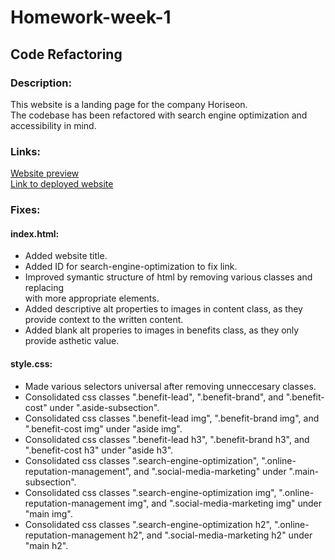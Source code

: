 # Homework-week-1
## Code Refactoring

### Description:
This website is a landing page for the company Horiseon.<br>
The codebase has been refactored with search engine optimization and accessibility in mind.

### Links:
[Website preview](./assets/images/preview.png)<br>
[Link to deployed website](https://monsaltus.github.io/Homework-week-1/)

### Fixes:
#### index.html:
- Added website title.
- Added ID for search-engine-optimization to fix link.
- Improved symantic structure of html by removing various classes and replacing <div> with more appropriate elements.
- Added descriptive alt properties to images in content class, as they provide context to the written content.
- Added blank alt properies to images in benefits class, as they only provide asthetic value.
#### style.css:
- Made various selectors universal after removing unneccesary classes.
- Consolidated css classes ".benefit-lead", ".benefit-brand", and ".benefit-cost" under ".aside-subsection".
- Consolidated css classes ".benefit-lead img", ".benefit-brand img", and ".benefit-cost img" under "aside img".
- Consolidated css classes ".benefit-lead h3", ".benefit-brand h3", and ".benefit-cost h3" under "aside h3".
- Consolidated css classes ".search-engine-optimization", ".online-reputation-management", and ".social-media-marketing" under ".main-subsection".
- Consolidated css classes ".search-engine-optimization img", ".online-reputation-management img", and ".social-media-marketing img" under "main img".
- Consolidated css classes ".search-engine-optimization h2", ".online-reputation-management h2", and ".social-media-marketing h2" under "main h2".